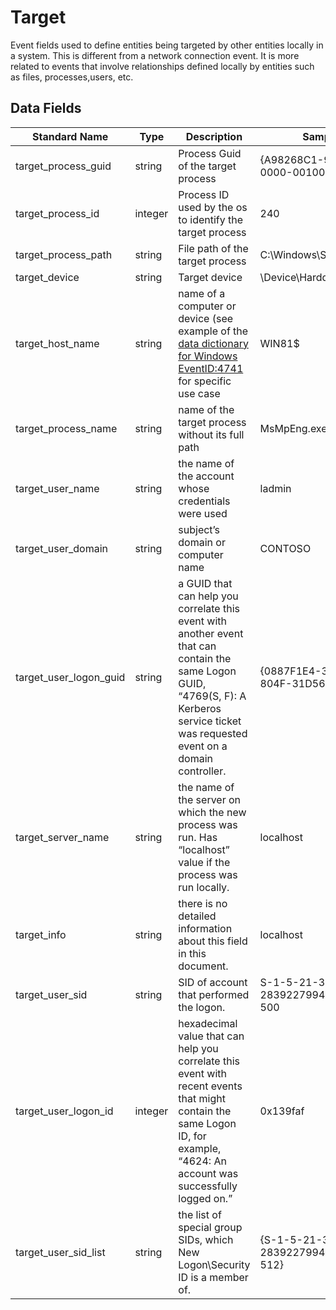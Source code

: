 # Target
Event fields used to define entities being targeted by other entities locally in a system. This is different from a network connection event. It is more related to events that involve relationships defined locally by entities such as files, processes,users, etc.

## Data Fields
|Standard Name|Type|Description|Sample Value|
|---|---|---|---|
| target_process_guid    | string  | Process Guid of the target process                                                                                                                                                        | {A98268C1-9C2E-5ACD-0000-00100266AB00}         |
| target_process_id      | integer | Process ID used by the os to identify the target process                                                                                                                                  | 240                                            |
| target_process_path    | string  | File path of the target process                                                                                                                                                           | C:\Windows\System32\cmd.exe                    |
| target_device          | string  | Target device                                                                                                                                                                             | \Device\HarddiskVolume2                        |
| target_host_name       | string  | name of a computer or device (see example of the [data dictionary for Windows EventID:4741](../../data_dictionaries/windows/security/events/event-4741.md) for specific use case             | WIN81$                                         |
| target_process_name    | string  | name of the target process without its full path                                                                                                                                          | MsMpEng.exe                                    |
| target_user_name       | string  | the name of the account whose credentials were used                                                                                                                                       | ladmin                                         |
| target_user_domain     | string  | subject’s domain or computer name                                                                                                                                                         | CONTOSO                                        |
| target_user_logon_guid | string  | a GUID that can help you correlate this event with another event that can contain the same Logon GUID, “4769(S, F): A Kerberos service ticket was requested event on a domain controller. | {0887F1E4-39EA-D53C-804F-31D568A06274}         |
| target_server_name     | string  | the name of the server on which the new process was run. Has “localhost” value if the process was run locally.                                                                            | localhost                                      |
| target_info            | string  | there is no detailed information about this field in this document.                                                                                                                       | localhost                                      |
| target_user_sid        | string  | SID of account that performed the logon.                                                                                                                                                  | S-1-5-21-3457937927-2839227994-823803824-500   |
| target_user_logon_id   | integer | hexadecimal value that can help you correlate this event with recent events that might contain the same Logon ID, for example, “4624: An account was successfully logged on.”             | 0x139faf                                       |
| target_user_sid_list   | string  | the list of special group SIDs, which New Logon\Security ID is a member of.                                                                                                               | {S-1-5-21-3457937927-2839227994-823803824-512} |
